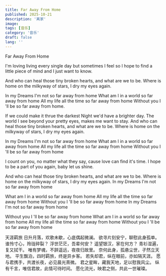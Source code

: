 ```yaml
---
title: Far Away From Home
published: 2025-10-21
description: '离家'
image: 
tags: [音乐]
category: '音乐'
draft: false
lang: ''
---
```



Far Away From Home

I'm loving living every single day but sometimes I feel so
I hope to find a little piece of mind and I just want to know.

And who can heal those tiny broken hearts, and what are we to be.
Where is home on the milkyway of stars, I dry my eyes again.

In my Dreams I'm not so far away from home
What am I in a world so far away from home
All my life all the time so far away from home
Without you I 'll be so far away from home.

If we could make it thrue the darkest Night we'd have a brighter day.
The world I see beyond your pretty eyes, makes me want to stay.
And who can heal those tiny broken hearts, and what are we to be.
Where is home on the milkyway of stars, I dry my eyes again.

In my Dreams I'm not so far away from home
What am I in a world so far away from home
All my life all the time so far away from home
Without you I 'll be so far away from home

I count on you, no matter what they say, cause love can find it's time.
I hope to be a part of you again, baby let us shine.

And who can heal those tiny broken hearts, and what are we to be.
Where is home on the milkyway of stars, I dry my eyes again.
In my Dreams I'm not so far away from home

What am I in a world so far away from home
All my life all the time so far away from home
Without you I 'll be so far away from home
In my Dreams I'm not so far away from home

Without you I 'll be so far away from home
What am I in a world so far away from home
All my life all the time so far away from home
Without you I 'll be so far away from home


天涯羁旅
日升月落，欢歌未歇，心底偶起微澜。
欲寻片刻安宁，聊慰此身孤单。
谁怜寸心，玲珑碎裂？
浮世茫茫，吾辈何安？
遥望银汉，家在何方？
青衫湿遍，复又拭干。
唯有梦魂，不辞遥远，夜夜归故里。
奈何此身，孤悬尘世，孑然立天地。
平生飘泊，四时羁旅，终是异乡客。
若失却君，纵在眼前，亦如隔天涯。
愿与君携手，共渡长夜，必见晨光熹微。
君之星眸，藏我天地，足以慰我风尘。
纵有千言，唯信君故，此情可待时间。
愿化流光，映君之侧，共此一世璀璨。



